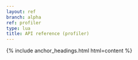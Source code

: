 ```yaml
---
layout: ref
branch: alpha
ref: profiler
type: lua
title: API reference (profiler)
---
```

{% include anchor_headings.html html=content %}